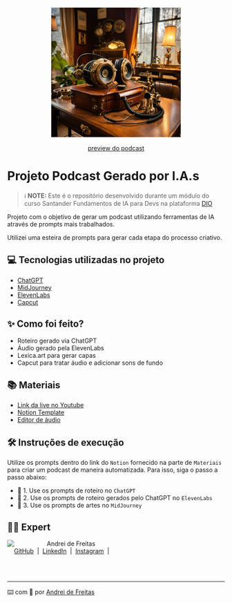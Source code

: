 <p align="center">
    <img 
        src="./assets/Steampunk musical headset sitting on a desk near a.webp"
        width="300"
    />
</p>

<p align="center">
    <a href="https://andreidefreitas.com/projetos/podcast/podcast_audio.mp3">preview do podcast</a>
</p>

# Projeto Podcast Gerado por I.A.s

> ℹ️ **NOTE:** Este é o repositório desenvolvido durante um módulo do curso Santander Fundamentos de IA para Devs na plataforma [DIO](https://dio.me)

Projeto com o objetivo de gerar um podcast utilizando ferramentas de IA através de prompts mais trabalhados.

Utilizei uma esteira de prompts para gerar cada etapa do processo criativo.

## 💻 Tecnologias utilizadas no projeto

- [ChatGPT](https://chat.openai.com/) 
- [MidJourney](https://www.midjourney.com/app/)
- [ElevenLabs](https://beta.elevenlabs.io/)
- [Capcut](https://www.capcut.com/pt-br/)

## ✨ Como foi feito?

- Roteiro gerado via ChatGPT
- Áudio gerado pela ElevenLabs
- Lexica.art para gerar capas
- Capcut para tratar áudio e adicionar sons de fundo

## 📚 Materiais

- [Link da live no Youtube](https://www.youtube.com)
- [Notion Template](https://helpful-jump-17b.notion.site/PAS-Podcast-AI-Studio-210489e15d7a4a73b743bb159e45d06f?pvs=4)
- [Editor de áudio](https://www.capcut.com/editor?from_page=landing_page&__action_from=picture_V%C3%ADdeos%20profissionais%20em%20minutos,%20n%C3%A3o%20em%20horas.)

## 🛠️ Instruções de execução

Utilize os prompts dentro do link do `Notion` fornecido na parte de `Materiais` para criar um podcast de maneira automatizada. Para isso, siga o passo a passo abaixo:

- 🤖 1. Use os prompts de roteiro no `ChatGPT`
- 🤖 2. Use os prompts de roteiro gerados pelo ChatGPT no `ElevenLabs`
- 🤖 3. Use os prompts de artes no `MidJourney`

## 👨‍💻 Expert

<p>
    <img 
      align="left" 
      margin="10" 
      width="80" 
      src="https://avatars.githubusercontent.com/u/69432463?v=4"
    />
    <p>&nbsp;&nbsp;&nbsp;Andrei de Freitas<br>
    &nbsp;&nbsp;&nbsp;
    <a href="https://github.com/andreidefreitas">GitHub</a>
    &nbsp;|&nbsp;
    <a href="https://www.linkedin.com/in/paulo-andrei-de-freitas-bandeira-a10935194">LinkedIn</a>
    &nbsp;|&nbsp;
    <a href="https://www.instagram.com/0_e.r.e.m.i.t.a./">Instagram</a>
    &nbsp;|&nbsp;
    </p>
</p>
<br/><br/>

---

⌨️ com 💜 por [Andrei de Freitas](https://github.com/andreidefreitas)
